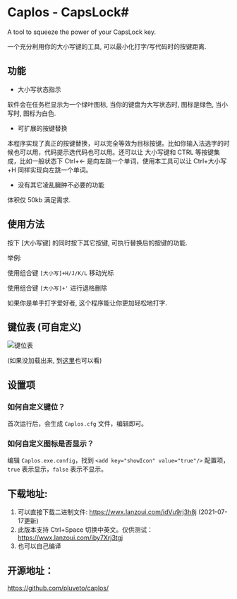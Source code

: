 # Caplos - CapsLock#

A tool to squeeze the power of your CapsLock key.

一个充分利用你的大小写键的工具, 可以最小化打字/写代码时的按键距离.

## 功能

* 大小写状态指示

软件会在任务栏显示为一个绿叶图标, 当你的键盘为大写状态时, 图标是绿色, 当小写时, 图标为白色.

* 可扩展的按键替换

本程序实现了真正的按键替换，可以完全等效为目标按键。比如你输入法选字的时候也可以用，代码提示选代码也可以用。还可以让 大小写键和 CTRL 等按键集成，比如一般状态下 Ctrl+← 是向左跳一个单词，使用本工具可以让 Ctrl+大小写+H 同样实现向左跳一个单词。

* 没有其它凌乱臃肿不必要的功能

体积仅 50kb 满足需求.

## 使用方法

按下 \[大小写键\] 的同时按下其它按键, 可执行替换后的按键的功能.

举例:

使用组合键 `[大小写]+H/J/K/L` 移动光标

使用组合键 `[大小写]+'` 进行退格删除

如果你是单手打字爱好者, 这个程序能让你更加轻松地打字.

## 键位表 (可自定义)

![键位表](https://pluvet-1251765364.cos.ap-chengdu.myqcloud.com/CDN/2019/07/27/1564216524.png)

(如果没加载出来, 到[这里](https://www.pluvet.com/archives/calos.html)也可以看)

## 设置项

### 如何自定义键位？

首次运行后，会生成 `Caplos.cfg` 文件，编辑即可。

### 如何自定义图标是否显示？

编辑 `Caplos.exe.config`，找到 `<add key="showIcon" value="true"/>` 配置项，`true`  表示显示，`false` 表示不显示。

## 下载地址:

1. 可以直接下载二进制文件: https://wwx.lanzoui.com/idVu9rj3h8j (2021-07-17更新)
2. 此版本支持 Ctrl+Space 切换中英文。仅供测试：https://wwx.lanzoui.com/iby7Xrj3tgj
3. 也可以自己编译

## 开源地址：

https://github.com/pluveto/caplos/

